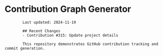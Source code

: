 # Contribution Graph Generator
            
            Last updated: 2024-11-19
            
            ## Recent Changes
            - Contribution #315: Update project details
            
            This repository demonstrates GitHub contribution tracking and commit generation.
        